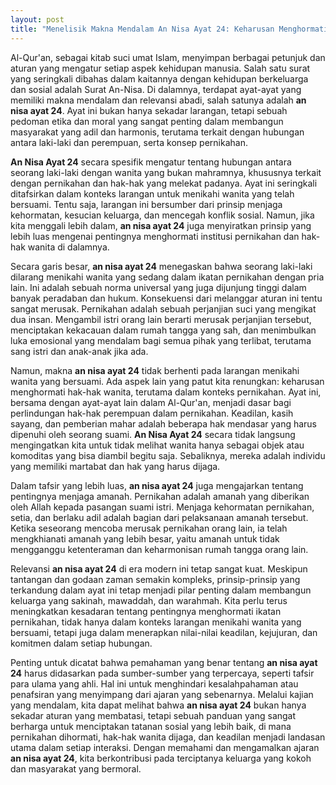 ```yaml
---
layout: post
title: "Menelisik Makna Mendalam An Nisa Ayat 24: Keharusan Menghormati Pernikahan dan Keadilan Bagi Wanita"
---
```


Al-Qur'an, sebagai kitab suci umat Islam, menyimpan berbagai petunjuk dan aturan yang mengatur setiap aspek kehidupan manusia. Salah satu surat yang seringkali dibahas dalam kaitannya dengan kehidupan berkeluarga dan sosial adalah Surat An-Nisa. Di dalamnya, terdapat ayat-ayat yang memiliki makna mendalam dan relevansi abadi, salah satunya adalah **an nisa ayat 24**. Ayat ini bukan hanya sekadar larangan, tetapi sebuah pedoman etika dan moral yang sangat penting dalam membangun masyarakat yang adil dan harmonis, terutama terkait dengan hubungan antara laki-laki dan perempuan, serta konsep pernikahan.

**An Nisa Ayat 24** secara spesifik mengatur tentang hubungan antara seorang laki-laki dengan wanita yang bukan mahramnya, khususnya terkait dengan pernikahan dan hak-hak yang melekat padanya. Ayat ini seringkali ditafsirkan dalam konteks larangan untuk menikahi wanita yang telah bersuami. Tentu saja, larangan ini bersumber dari prinsip menjaga kehormatan, kesucian keluarga, dan mencegah konflik sosial. Namun, jika kita menggali lebih dalam, **an nisa ayat 24** juga menyiratkan prinsip yang lebih luas mengenai pentingnya menghormati institusi pernikahan dan hak-hak wanita di dalamnya.

Secara garis besar, **an nisa ayat 24** menegaskan bahwa seorang laki-laki dilarang menikahi wanita yang sedang dalam ikatan pernikahan dengan pria lain. Ini adalah sebuah norma universal yang juga dijunjung tinggi dalam banyak peradaban dan hukum. Konsekuensi dari melanggar aturan ini tentu sangat merusak. Pernikahan adalah sebuah perjanjian suci yang mengikat dua insan. Mengambil istri orang lain berarti merusak perjanjian tersebut, menciptakan kekacauan dalam rumah tangga yang sah, dan menimbulkan luka emosional yang mendalam bagi semua pihak yang terlibat, terutama sang istri dan anak-anak jika ada.

Namun, makna **an nisa ayat 24** tidak berhenti pada larangan menikahi wanita yang bersuami. Ada aspek lain yang patut kita renungkan: keharusan menghormati hak-hak wanita, terutama dalam konteks pernikahan. Ayat ini, bersama dengan ayat-ayat lain dalam Al-Qur'an, menjadi dasar bagi perlindungan hak-hak perempuan dalam pernikahan. Keadilan, kasih sayang, dan pemberian mahar adalah beberapa hak mendasar yang harus dipenuhi oleh seorang suami. **An Nisa Ayat 24** secara tidak langsung mengingatkan kita untuk tidak melihat wanita hanya sebagai objek atau komoditas yang bisa diambil begitu saja. Sebaliknya, mereka adalah individu yang memiliki martabat dan hak yang harus dijaga.

Dalam tafsir yang lebih luas, **an nisa ayat 24** juga mengajarkan tentang pentingnya menjaga amanah. Pernikahan adalah amanah yang diberikan oleh Allah kepada pasangan suami istri. Menjaga kehormatan pernikahan, setia, dan berlaku adil adalah bagian dari pelaksanaan amanah tersebut. Ketika seseorang mencoba merusak pernikahan orang lain, ia telah mengkhianati amanah yang lebih besar, yaitu amanah untuk tidak mengganggu ketenteraman dan keharmonisan rumah tangga orang lain.

Relevansi **an nisa ayat 24** di era modern ini tetap sangat kuat. Meskipun tantangan dan godaan zaman semakin kompleks, prinsip-prinsip yang terkandung dalam ayat ini tetap menjadi pilar penting dalam membangun keluarga yang sakinah, mawaddah, dan warahmah. Kita perlu terus meningkatkan kesadaran tentang pentingnya menghormati ikatan pernikahan, tidak hanya dalam konteks larangan menikahi wanita yang bersuami, tetapi juga dalam menerapkan nilai-nilai keadilan, kejujuran, dan komitmen dalam setiap hubungan.

Penting untuk dicatat bahwa pemahaman yang benar tentang **an nisa ayat 24** harus didasarkan pada sumber-sumber yang terpercaya, seperti tafsir para ulama yang ahli. Hal ini untuk menghindari kesalahpahaman atau penafsiran yang menyimpang dari ajaran yang sebenarnya. Melalui kajian yang mendalam, kita dapat melihat bahwa **an nisa ayat 24** bukan hanya sekadar aturan yang membatasi, tetapi sebuah panduan yang sangat berharga untuk menciptakan tatanan sosial yang lebih baik, di mana pernikahan dihormati, hak-hak wanita dijaga, dan keadilan menjadi landasan utama dalam setiap interaksi. Dengan memahami dan mengamalkan ajaran **an nisa ayat 24**, kita berkontribusi pada terciptanya keluarga yang kokoh dan masyarakat yang bermoral.
